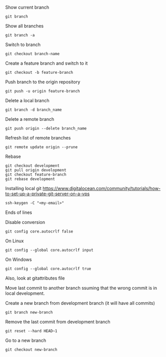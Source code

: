 Show current branch
```
git branch
```

Show all branches
```
git branch -a
```

Switch to branch
```
git checkout branch-name
```

Create a feature branch and switch to it
```
git checkout -b feature-branch
```

Push branch to the origin repository
```
git push -u origin feature-branch
```

Delete a local branch
```
git branch -d branch_name
```

Delete a remote branch
```
git push origin --delete branch_name
```

Refresh list of remote branches
```
git remote update origin --prune
```

Rebase
```
git checkout development
git pull origin development
git checkout feature-branch
git rebase development
```

Installing local git
https://www.digitalocean.com/community/tutorials/how-to-set-up-a-private-git-server-on-a-vps
```
ssh-keygen -C "<my-email>"
```

Ends of lines

Disable conversion
```
git config core.autocrlf false
```
On Linux
```
git config --global core.autocrlf input
```
On Windows
```
git config --global core.autocrlf true
```
Also, look at gitattributes file

Move last commit to another branch ssuming that the wrong commit is in local development.

Create a new branch from development branch (it will have all commits)
```
git branch new-branch
```
Remove the last commit from development branch
```
git reset --hard HEAD~1
```
Go to a new branch
```
git checkout new-branch
```